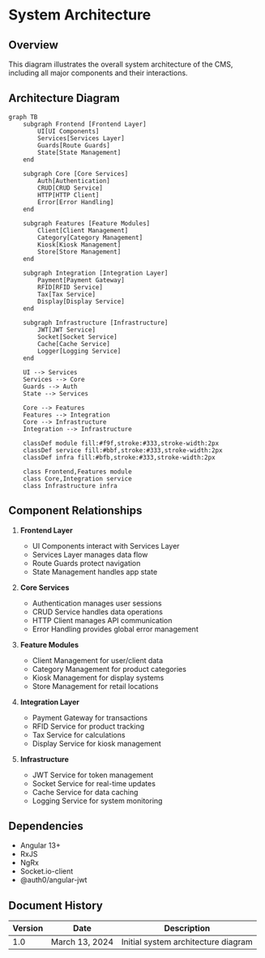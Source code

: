 # System Architecture

## Overview
This diagram illustrates the overall system architecture of the CMS, including all major components and their interactions.

## Architecture Diagram

```mermaid
graph TB
    subgraph Frontend [Frontend Layer]
        UI[UI Components]
        Services[Services Layer]
        Guards[Route Guards]
        State[State Management]
    end

    subgraph Core [Core Services]
        Auth[Authentication]
        CRUD[CRUD Service]
        HTTP[HTTP Client]
        Error[Error Handling]
    end

    subgraph Features [Feature Modules]
        Client[Client Management]
        Category[Category Management]
        Kiosk[Kiosk Management]
        Store[Store Management]
    end

    subgraph Integration [Integration Layer]
        Payment[Payment Gateway]
        RFID[RFID Service]
        Tax[Tax Service]
        Display[Display Service]
    end

    subgraph Infrastructure [Infrastructure]
        JWT[JWT Service]
        Socket[Socket Service]
        Cache[Cache Service]
        Logger[Logging Service]
    end

    UI --> Services
    Services --> Core
    Guards --> Auth
    State --> Services

    Core --> Features
    Features --> Integration
    Core --> Infrastructure
    Integration --> Infrastructure

    classDef module fill:#f9f,stroke:#333,stroke-width:2px
    classDef service fill:#bbf,stroke:#333,stroke-width:2px
    classDef infra fill:#bfb,stroke:#333,stroke-width:2px

    class Frontend,Features module
    class Core,Integration service
    class Infrastructure infra
```

## Component Relationships

1. **Frontend Layer**
   - UI Components interact with Services Layer
   - Services Layer manages data flow
   - Route Guards protect navigation
   - State Management handles app state

2. **Core Services**
   - Authentication manages user sessions
   - CRUD Service handles data operations
   - HTTP Client manages API communication
   - Error Handling provides global error management

3. **Feature Modules**
   - Client Management for user/client data
   - Category Management for product categories
   - Kiosk Management for display systems
   - Store Management for retail locations

4. **Integration Layer**
   - Payment Gateway for transactions
   - RFID Service for product tracking
   - Tax Service for calculations
   - Display Service for kiosk management

5. **Infrastructure**
   - JWT Service for token management
   - Socket Service for real-time updates
   - Cache Service for data caching
   - Logging Service for system monitoring

## Dependencies

- Angular 13+
- RxJS
- NgRx
- Socket.io-client
- @auth0/angular-jwt

## Document History

| Version | Date | Description |
|---------|------|-------------|
| 1.0 | March 13, 2024 | Initial system architecture diagram | 